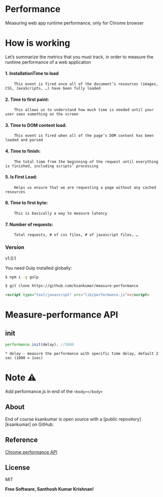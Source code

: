 # Performance
Measuring web app runtime performance, only for Chrome browser
# How is working
Let’s summarize the metrics that you must track, in order to measure the runtime performance of a web application


#### 1. InstallationTime to load
        This event is fired once all of the document’s resources (images, CSS, JavaScripts, …) have been fully loaded
#### 2. Time to first paint:
        This allows us to understand how much time is needed until your user sees something on the screen
#### 3. Time to DOM content load:
        This event is fired when all of the page’s DOM content has been loaded and parsed
#### 4. Time to finish: 
        The total time from the beginning of the request until everything is finished, including scripts’ processing
#### 5. Is First Load: 
        Helps us ensure that we are requesting a page without any cached resources
#### 6. Time to first byte: 
        This is basically a way to measure latency
#### 7. Number of requests:
        Total requests, # of css files, # of javascript files, …

### Version
v1.0.1

You need Gulp installed globally:
```sh
$ npm i -g gulp
```
```sh
$ git clone https://github.com/ksankumar/measure-performance
```
```html
<script type="text/javascript" src="lib/performance.js"></script>
```

# Measure-performance API

## init
```js
performance.init(delay); //5000
```
    * delay - measure the performance with specific time delay, default 2 sec (1000 = 1sec)
# Note :warning:
  Add performance.js in end of the ``` <body></body> ```
## About
End of course ksankumar is open source with a [public repository][ksankumar]
 on GitHub.

## Reference

[Chrome performance API](https://developer.chrome.com/devtools/docs/network)

License
----
MIT

**Free Software, Santhosh Kumar Krishnan!**
